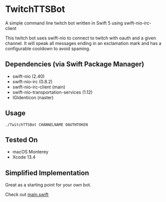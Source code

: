 # TwitchTTSBot
A simple command line twitch bot written in Swift 5 using swift-nio-irc-client

This twitch bot uses swift-nio to connect to twitch with oauth and a given channel. It will speak all messages ending in an exclamation mark and has a configurable cooldown to avoid spaming.

## Dependencies (via Swift Package Manager)
- swift-nio (2.40)
- swift-nio-irc (0.8.2)
- swift-nio-irc-client (main)
- swift-nio-transportation-services (1.12)
- IGIdenticon (naster)

## Usage
```
./TwitchTTSBot CHANNELNAME OAUTHTOKEN
```

## Tested On
- macOS Monterey
- Xcode 13.4

## Simplified Implementation

Great as a starting point for your own bot.

Check out [main.swift](https://github.com/pardeike/TwitchTTSBot/blob/main/TwitchTTSBot/main.swift)
